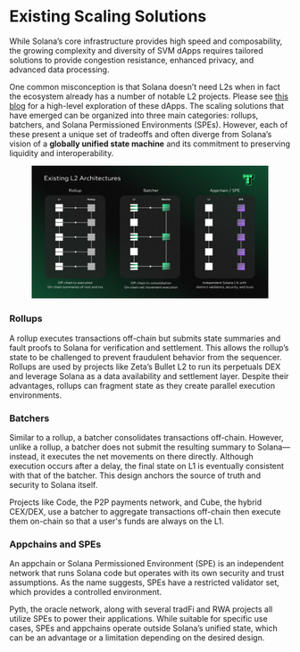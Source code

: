 # Existing Scaling Solutions

While Solana’s core infrastructure provides high speed and composability, the growing complexity and diversity of SVM dApps requires tailored solutions to provide congestion resistance, enhanced privacy, and advanced data processing.

One common misconception is that Solana doesn’t need L2s when in fact the ecosystem already has a number of notable L2 projects. Please see [this blog](https://www.termina.technology/post/svm-usecases) for a high-level exploration of these dApps. The scaling solutions that have emerged can be organized into three main categories: rollups, batchers, and Solana Permissioned Environments (SPEs). However, each of these present a unique set of tradeoffs and often diverge from Solana’s vision of a **globally unified state machine** and its commitment to preserving liquidity and interoperability.

<figure><img src="../.gitbook/assets/34r.png" alt=""><figcaption></figcaption></figure>

### Rollups

A rollup executes transactions off-chain but submits state summaries and fault proofs to Solana for verification and settlement. This allows the rollup’s state to be challenged to prevent fraudulent behavior from the sequencer. Rollups are used by projects like Zeta’s Bullet L2 to run its perpetuals DEX and leverage Solana as a data availability and settlement layer. Despite their advantages, rollups can fragment state as they create parallel execution environments.

### **Batchers**

Similar to a rollup, a batcher consolidates transactions off-chain. However, unlike a rollup, a batcher does not submit the resulting summary to Solana—instead, it executes the net movements on there directly. Although execution occurs after a delay, the final state on L1 is eventually consistent with that of the batcher. This design anchors the source of truth and security to Solana itself.

Projects like Code, the P2P payments network, and Cube, the hybrid CEX/DEX, use a batcher to aggregate transactions off-chain then execute them on-chain so that a user's funds are always on the L1.

### **Appchains and SPEs**

An appchain or Solana Permissioned Environment (SPE) is an independent network that runs Solana code but operates with its own security and trust assumptions. As the name suggests, SPEs have a restricted validator set, which provides a controlled environment.

Pyth, the oracle network, along with several tradFi and RWA projects all utilize SPEs to power their applications. While suitable for specific use cases, SPEs and appchains operate outside Solana’s unified state, which can be an advantage or a limitation depending on the desired design.
